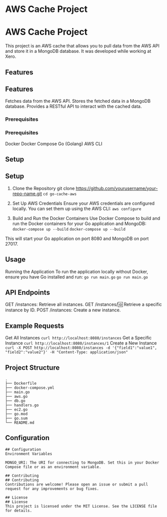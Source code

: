 # AWS Cache Project
# AWS Cache Project
This project is an AWS cache that allows you to pull data from the AWS API and store it in a MongoDB database. It was developed while working at Xero.

## Features
## Features
Fetches data from the AWS API.
Stores the fetched data in a MongoDB database.
Provides a RESTful API to interact with the cached data.
### Prerequisites
### Prerequisites
Docker
Docker Compose
Go (Golang)
AWS CLI
## Setup
## Setup
1. Clone the Repository
git clone https://github.com/yourusername/your-repo-name.git
`cd go-cache-aws`

2. Set Up AWS Credentials
Ensure your AWS credentials are configured locally. You can set them up using the AWS CLI:
`aws configure`

4. Build and Run the Docker Containers
Use Docker Compose to build and run the Docker containers for your Go application and MongoDB:
`docker-compose up --build`
`docker-compose up --build`

This will start your Go application on port 8080 and MongoDB on port 27017.

## Usage
Running the Application
To run the application locally without Docker, ensure you have Go installed and run:
`go run main.go`
`go run main.go`

## API Endpoints
GET /instances: Retrieve all instances.
GET /instances/:id: Retrieve a specific instance by ID.
POST /instances: Create a new instance.


## Example Requests
Get All Instances
`curl http://localhost:8080/instances`
Get a Specific Instance
`curl http://localhost:8080/instances/1`
Create a New Instance
`curl -X POST http://localhost:8080/instances -d '{"field1":"value1", "field2":"value2"}' -H "Content-Type: application/json"`

## Project Structure

```
.
├── Dockerfile
├── docker-compose.yml
├── main.go
├── aws.go
├── db.go
├── handlers.go
├── ec2.go
├── go.mod
├── go.sum
└── README.md
```
## Configuration
```
## Configuration
Environment Variables

MONGO_URI: The URI for connecting to MongoDB. Set this in your Docker Compose file or as an environment variable.

## Contributing
## Contributing
Contributions are welcome! Please open an issue or submit a pull request for any improvements or bug fixes.

## License
## License
This project is licensed under the MIT License. See the LICENSE file for details.
